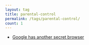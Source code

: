 ```yaml
---
layout: tag
title: parental-control
permalink: /tags/parental-control/
count: 1
---
```


- [Google has another secret browser](https://matan-h.com/another-secret-browser)

